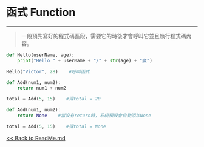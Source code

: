 # 函式 Function
---
>一段預先寫好的程式碼區段，需要它的時後才會呼叫它並且執行程式碼內容。

```python
def Hello(userName, age):
    print("Hello " + userName + "/" + str(age) + "歲")

Hello("Victor", 28)    #呼叫函式    
```

```python
def Add(num1, num2):
    return num1 + num2

total = Add(5, 15)    #得total = 20
```

```python
def Add(num1, num2):
    return None    #當沒有return時，系統預設會自動添加None

total = Add(5, 15)    #得total = None
```

[<< Back to ReadMe.md]

[<< Back to ReadMe.md]:https://github.com/VictorZhan-It/GrandmaTutorial_Python#Python